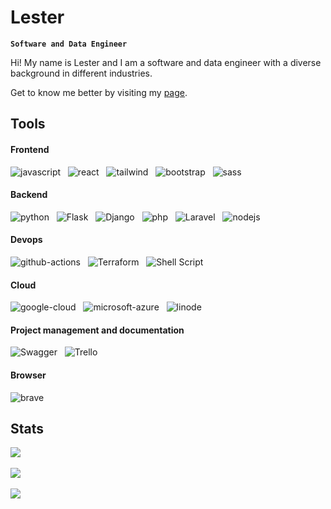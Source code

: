 # Lester

**`Software and Data Engineer`**

Hi! My name is Lester and I am a software and data engineer with a diverse background in different industries.

Get to know me better by visiting my [page](https://freshstartagain.github.io/portfolio/).


## Tools

#### Frontend
![javascript](https://img.shields.io/badge/JavaScript-323330?style=for-the-badge&logo=javascript&logoColor=F7DF1E)&nbsp;&nbsp;
![react](https://img.shields.io/badge/React-20232A?style=for-the-badge&logo=react&logoColor=61DAFB)&nbsp;&nbsp;
![tailwind](https://img.shields.io/badge/Tailwind_CSS-38B2AC?style=for-the-badge&logo=tailwind-css&logoColor=white)&nbsp;&nbsp;
![bootstrap](https://img.shields.io/badge/Bootstrap-563D7C?style=for-the-badge&logo=bootstrap&logoColor=white)&nbsp;&nbsp;
![sass](https://img.shields.io/badge/Sass-CC6699?style=for-the-badge&logo=sass&logoColor=white)&nbsp;&nbsp;

#### Backend
![python](https://img.shields.io/badge/Python-3776AB?style=for-the-badge&logo=python&logoColor=white)&nbsp;&nbsp;
![Flask](https://img.shields.io/badge/flask-%23000.svg?style=for-the-badge&logo=flask&logoColor=white)&nbsp;&nbsp;
![Django](https://img.shields.io/badge/django-%23092E20.svg?style=for-the-badge&logo=django&logoColor=white)&nbsp;&nbsp;
![php](https://img.shields.io/badge/PHP-777BB4?style=for-the-badge&logo=php&logoColor=white)&nbsp;&nbsp;
![Laravel](https://img.shields.io/badge/laravel-%23FF2D20.svg?style=for-the-badge&logo=laravel&logoColor=white)&nbsp;&nbsp;
![nodejs](https://img.shields.io/badge/Node.js-43853D?style=for-the-badge&logo=node.js&logoColor=white)

#### Devops
![github-actions](https://img.shields.io/badge/GitHub_Actions-2088FF?style=for-the-badge&logo=github-actions&logoColor=white)&nbsp;&nbsp;
![Terraform](https://img.shields.io/badge/terraform-%235835CC.svg?style=for-the-badge&logo=terraform&logoColor=white)&nbsp;&nbsp;
![Shell Script](https://img.shields.io/badge/shell_script-%23121011.svg?style=for-the-badge&logo=gnu-bash&logoColor=white)

#### Cloud 
![google-cloud](https://img.shields.io/badge/Google_Cloud-4285F4?style=for-the-badge&logo=google-cloud&logoColor=white)&nbsp;&nbsp;
![microsoft-azure](https://img.shields.io/badge/Microsoft_Azure-0089D6?style=for-the-badge&logo=microsoft-azure&logoColor=white)&nbsp;&nbsp;
![linode](https://img.shields.io/badge/Linode-00A95C?style=for-the-badge&logo=Linode&logoColor=white)

#### Project management and documentation
![Swagger](https://img.shields.io/badge/-Swagger-%23Clojure?style=for-the-badge&logo=swagger&logoColor=white)&nbsp;&nbsp;
![Trello](https://img.shields.io/badge/Trello-%23026AA7.svg?style=for-the-badge&logo=Trello&logoColor=white)

#### Browser
![brave](https://img.shields.io/badge/Brave-FF1B2D?style=for-the-badge&logo=Brave&logoColor=white)

## Stats

![](https://github-readme-stats.vercel.app/api?username=freshstartagain&theme=dracula&hide_border=false&include_all_commits=true&count_private=true&show_icons=true)<br/><br/>
![](https://github-readme-streak-stats.herokuapp.com/?user=freshstartagain&theme=dracula&hide_border=false&show_icons=true)<br/><br/>
![](https://github-readme-stats.vercel.app/api/top-langs/?username=freshstartagain&theme=dracula&hide_border=false&include_all_commits=true&count_private=true&layout=compact&show_icons=true)
